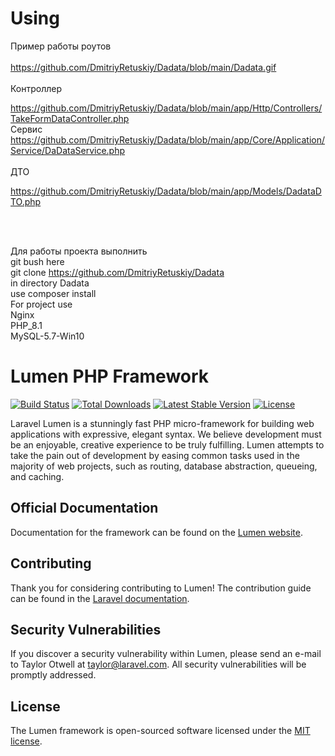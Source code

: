 # Using



Пример работы роутов <br /> <br />
https://github.com/DmitriyRetuskiy/Dadata/blob/main/Dadata.gif
<br />
<br />
Контроллер <br />

https://github.com/DmitriyRetuskiy/Dadata/blob/main/app/Http/Controllers/TakeFormDataController.php
<br />
Сервис 
<br />
https://github.com/DmitriyRetuskiy/Dadata/blob/main/app/Core/Application/Service/DaDataService.php
<br /><br />
ДТО <br />

https://github.com/DmitriyRetuskiy/Dadata/blob/main/app/Models/DadataDTO.php

<br /> <br />

Для работы проекта выполнить  <br /> 
    git bush here <br />
    git clone https://github.com/DmitriyRetuskiy/Dadata <br />
    in directory Dadata <br />
    use composer install  <br />
For project use <br />
 Nginx   <br />
 PHP_8.1 <br />
 MySQL-5.7-Win10 <br />
 



# Lumen PHP Framework

[![Build Status](https://travis-ci.org/laravel/lumen-framework.svg)](https://travis-ci.org/laravel/lumen-framework)
[![Total Downloads](https://img.shields.io/packagist/dt/laravel/lumen-framework)](https://packagist.org/packages/laravel/lumen-framework)
[![Latest Stable Version](https://img.shields.io/packagist/v/laravel/lumen-framework)](https://packagist.org/packages/laravel/lumen-framework)
[![License](https://img.shields.io/packagist/l/laravel/lumen)](https://packagist.org/packages/laravel/lumen-framework)

Laravel Lumen is a stunningly fast PHP micro-framework for building web applications with expressive, elegant syntax. We believe development must be an enjoyable, creative experience to be truly fulfilling. Lumen attempts to take the pain out of development by easing common tasks used in the majority of web projects, such as routing, database abstraction, queueing, and caching.

## Official Documentation

Documentation for the framework can be found on the [Lumen website](https://lumen.laravel.com/docs).

## Contributing

Thank you for considering contributing to Lumen! The contribution guide can be found in the [Laravel documentation](https://laravel.com/docs/contributions).

## Security Vulnerabilities

If you discover a security vulnerability within Lumen, please send an e-mail to Taylor Otwell at taylor@laravel.com. All security vulnerabilities will be promptly addressed.

## License

The Lumen framework is open-sourced software licensed under the [MIT license](https://opensource.org/licenses/MIT).
